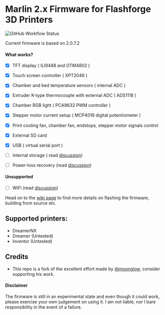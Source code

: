 #  Marlin 2.x Firmware for Flashforge 3D Printers

![GitHub Workflow Status](https://img.shields.io/github/workflow/status/tckb/FlashForge_Marlin/build-release)

Current firmware is based on 2.0.7.2  


#### What works?

- [x] TFT display ( ILI9488 and OTM4802 )
- [x] Touch screen controller ( XPT2046 )
- [x] Chamber and bed temperature sensors ( internal ADC )
- [x] Extruder K-type thermocouple with external ADC ( ADS1118 )
- [x] Chamber RGB light ( PCA9632 PWM controller )
- [x] Stepper motor current setup ( MCP4018 digital potentiometer )
- [x] Print cooling fan, chamber fan, endstops, stepper motor signals control
- [x] External SD card
- [x] USB ( virtual serial port )
- [ ] Internal storage ( read [discussion](https://github.com/moonglow/FlashForge_Marlin/issues/3#issuecomment-813024193))
- [ ] Power-loss recovery  (read [discussion](https://github.com/moonglow/FlashForge_Marlin/issues/5))


#### Unsupported

- [ ] WiFi  (read [discussion](https://github.com/moonglow/FlashForge_Marlin/issues/3#issuecomment-813024193))


Head on to the [wiki page](https://github.com/tckb/FlashForge_Marlin/wiki) to find more details on flashing the firmware, building from source etc. 

## Supported printers:

- DreamerNX
- Dreamer (Untested)
- Inventor (Untested)

## Credits

- This repo is a fork of the excellent effort made by  [@moonglow](https://github.com/moonglow), consider supporting his work.  


#### Disclaimer
The firmware is still in an experimental state and even though it could  work, please exercise your own judgement on using it. I am not liable, nor I bare responsibility in the event of a failure. 

